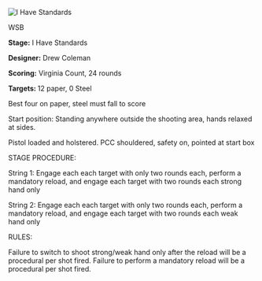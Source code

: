 ![I Have Standards](https://github.com/bagellord/USPSA-Stages/blob/master/21-25%20rounds/Foley%20Wants%20His%20Classifier%20Back%20-%2024%20Rounds%20-%20VA%20Count/Foley%20Wants%20his%20Classifier%20Back.png)

WSB

<b>Stage:</b> I Have Standards

<b>Designer:</b> Drew Coleman

<b>Scoring:</b> Virginia Count, 24 rounds

<b>Targets: </b>12 paper, 0 Steel

Best four on paper, steel must fall to score

Start position: Standing anywhere outside the shooting area, hands relaxed at sides.

Pistol loaded and holstered. PCC shouldered, safety on, pointed at start box

STAGE PROCEDURE:

String 1: Engage each each target with only two rounds each, perform a mandatory reload, and engage each target with two rounds each strong hand only

String 2: Engage each each target with only two rounds each, perform a mandatory reload, and engage each target with two rounds each weak hand only

RULES:

Failure to switch to shoot strong/weak hand only after the reload will be a procedural per shot fired. Failure to perform a mandatory reload will be a procedural per shot fired.
